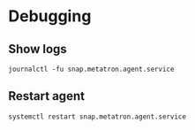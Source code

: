 # Debugging

## Show logs

```shell
journalctl -fu snap.metatron.agent.service
```

## Restart agent

```shell
systemctl restart snap.metatron.agent.service
```
